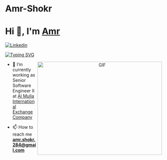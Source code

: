 # Amr-Shokr

<h1 align="left">Hi 👋, I'm <a href="https://github.com/amrshokr" target="blank">
Amr</a>
</h1>

[![Linkedin](https://img.shields.io/badge/-LinkedIn-blue?style=flat&logo=Linkedin&logoColor=white)](https://www.linkedin.com/in/amrshokr)

[![Typing SVG](https://readme-typing-svg.herokuapp.com/?font=comfortaa&color=6D7B8D&size=26&width=600&lines=A+BackEnd+developer;Coding+in+Java+Spring+and+Microservices;Enjoy+developing+cloud+native+applications;Have+a+good+day! )](https://git.io/typing-svg)


<a target="_blank" align="center">
  <img align="right" top="500" height="300" width="400" alt="GIF" src="https://media.giphy.com/media/SWoSkN6DxTszqIKEqv/giphy.gif">
</a>

- 🔭 I’m currently working as Senior Software Engineer II at <a href="https://almullaexchange.com/" target="blank">Al Mulla International Exchange Company</a>

- 📫 How to reach me **amr.shokr.284@gmail.com**

<br/>
